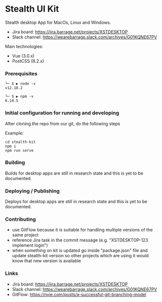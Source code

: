 # Stealth UI Kit

Stealth desktop App for MacOs, Linux and Windows.

- Jira board: https://jira.barrage.net/projects/XSTDESKTOP
- Slack channel: https://wearebarrage.slack.com/archives/G01KQNE67PV

Main technologies:

- Vue (3.0.x)
- PostCSS (8.2.x)

### Prerequisites

```
└─ $ ▶ node -v
v12.18.2
```

```
└─ $ ▶ npm -v
6.14.5
```

### Initial configuration for running and developing

After cloning the repo from our git, do the following steps

Example:

```shell
cd stealth-kit
npm i
npm run serve
```

### Building

Builds for desktop apps are still in research state and this is yet to be documented.

### Deploying / Publishing

Deploys for desktop apps are still in research state and this is yet to be documented.

### Contributing

- use GitFlow because it is suitable for handling multiple versions of the same project
- reference Jira task in the commit message (e.g. "XSTDESKTOP-123 implement login")
- when something on kit is updated go inside "package.json" file and update stealth-kit version so other projects which are using it would know that new version is available

### Links

- Jira board: https://jira.barrage.net/projects/XSTDESKTOP
- Slack channel: https://wearebarrage.slack.com/archives/G01KQNE67PV
- GitFlow: https://nvie.com/posts/a-successful-git-branching-model
